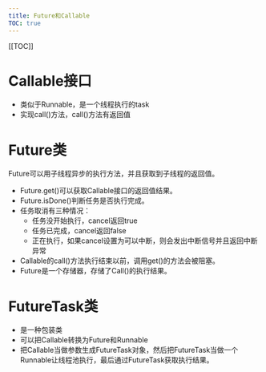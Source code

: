 ```yaml
---
title: Future和Callable
TOC: true
---
```

[[TOC]] 

# Callable接口

* 类似于Runnable，是一个线程执行的task
* 实现call()方法，call()方法有返回值
# Future类

Future可以用子线程异步的执行方法，并且获取到子线程的返回值。

* Future.get()可以获取Callable接口的返回值结果。
* Future.isDone()判断任务是否执行完成。
* 任务取消有三种情况：
    * 任务没开始执行，cancel返回true
    * 任务已完成，cancel返回false
    * 正在执行，如果cancel设置为可以中断，则会发出中断信号并且返回中断异常
* Callable的call()方法执行结束以前，调用get()的方法会被阻塞。
* Future是一个存储器，存储了Call()的执行结果。
# FutureTask类

* 是一种包装类
* 可以把Callable转换为Future和Runnable
* 把Callable当做参数生成FutureTask对象，然后把FutureTask当做一个Runnable让线程池执行，最后通过FutureTask获取执行结果。